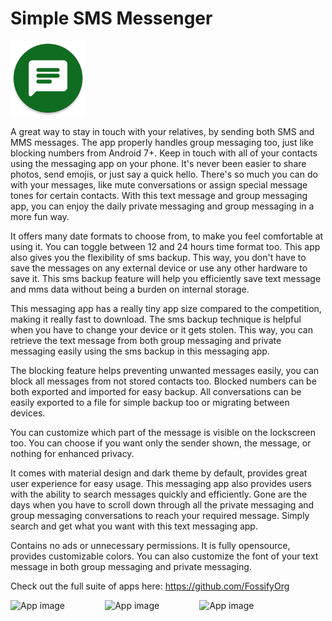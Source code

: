 # Simple SMS Messenger
<img alt="Logo" src="graphics/icon.webp" width="120" />

A great way to stay in touch with your relatives, by sending both SMS and MMS messages. The app properly handles group messaging too, just like blocking numbers from Android 7+. Keep in touch with all of your contacts using the messaging app on your phone. It's never been easier to share photos, send emojis, or just say a quick hello. There's so much you can do with your messages, like mute conversations or assign special message tones for certain contacts. With this text message and group messaging app, you can enjoy the daily private messaging and group messaging in a more fun way.

It offers many date formats to choose from, to make you feel comfortable at using it. You can toggle between 12 and 24 hours time format too. This app also gives you the flexibility of sms backup. This way, you don't have to save the messages on any external device or use any other hardware to save it. This sms backup feature will help you efficiently save text message and mms data without being a burden on internal storage.

This messaging app has a really tiny app size compared to the competition, making it really fast to download. The sms backup technique is helpful when you have to change your device or it gets stolen. This way, you can retrieve the text message from both group messaging and private messaging easily using the sms backup in this messaging app.

The blocking feature helps preventing unwanted messages easily, you can block all messages from not stored contacts too. Blocked numbers can be both exported and imported for easy backup. All conversations can be easily exported to a file for simple backup too or migrating between devices.

You can customize which part of the message is visible on the lockscreen too. You can choose if you want only the sender shown, the message, or nothing for enhanced privacy.

It comes with material design and dark theme by default, provides great user experience for easy usage. This messaging app also provides users with the ability to search messages quickly and efficiently. Gone are the days when you have to scroll down through all the private messaging and group messaging conversations to reach your required message. Simply search and get what you want with this text messaging app.

Contains no ads or unnecessary permissions. It is fully opensource, provides customizable colors. You can also customize the font of your text message in both group messaging and private messaging. 

Check out the full suite of apps here:
https://github.com/FossifyOrg

<div style="display:flex;">
<img alt="App image" src="fastlane/metadata/android/en-US/images/phoneScreenshots/1_en-US.jpeg" width="30%">
<img alt="App image" src="fastlane/metadata/android/en-US/images/phoneScreenshots/2_en-US.jpeg" width="30%">
<img alt="App image" src="fastlane/metadata/android/en-US/images/phoneScreenshots/3_en-US.jpeg" width="30%">
</div>

